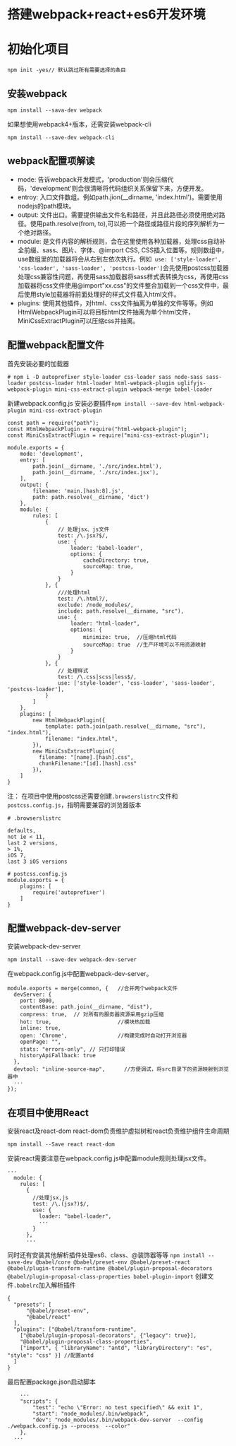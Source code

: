# 搭建webpack+react+es6开发环境

# 初始化项目

```
npm init -yes// 默认跳过所有需要选择的条目
```

## 安装webpack
```
npm install --sava-dev webpack
```
如果想使用webpack4+版本，还需安装webpack-cli
```
npm install --save-dev webpack-cli
```


## webpack配置项解读
- mode: 告诉webpack开发模式，'production'则会压缩代码，'development'则会很清晰将代码组织关系保留下来，方便开发。
- entroy: 入口文件数组。例如path.jion(__dirname, 'index.html')。需要使用nodejs的path模块。
- output: 文件出口。需要提供输出文件名和路径，并且此路径必须使用绝对路径。使用path.resolve(from, to),可以把一个路径或路径片段的序列解析为一个绝对路径。
- module: 是文件内容的解析规则，会在这里使用各种加载器，处理css自动补全前缀、sass、图片、字体、@import CSS, CSS插入位置等。规则数组中，use数组里的加载器将会从右到左依次执行。例如` use: ['style-loader', 'css-loader', 'sass-loader', 'postcss-loader']`会先使用postcss加载器处理css兼容性问题，再使用sass加载器将sass样式表转换为css，再使用css加载器将css文件使用@import"xx.css"的文件整合加载到一个css文件中，最后使用style加载器将前面处理好的样式文件载入html文件。
- plugins: 使用其他插件，对html、css文件抽离为单独的文件等等。例如HtmlWebpackPlugin可以将目标html文件抽离为单个html文件，MiniCssExtractPlugin可以压缩css并抽离。

## 配置webpack配置文件

首先安装必要的加载器
```
# npm i -D autoprefixer style-loader css-loader sass node-sass sass-loader postcss-loader html-loader html-webpack-plugin uglifyjs-webpack-plugin mini-css-extract-plugin webpack-merge babel-loader
```
 新建webpack.config.js
 安装必要插件`npm install --save-dev html-webpack-plugin mini-css-extract-plugin`

```
const path = require("path"); 
const HtmlWebpackPlugin = require("html-webpack-plugin");
const MiniCssExtractPlugin = require("mini-css-extract-plugin");

module.exports = {
    mode: 'development',
    entry: [
        path.join(__dirname, './src/index.html'),
        path.join(__dirname, './src/index.jsx'),
    ],
    output: {
        filename: 'main.[hash:8].js',
        path: path.resolve(__dirname, 'dict')
    },
    module: {
        rules: [
            {
                // 处理jsx、js文件
                test: /\.jsx?$/,
                use: {
                    loader: 'babel-loader',
                    options: {
                        cacheDirectory: true,
                        sourceMap: true,
                    }
                }
            }, {
                ///处理html
                test: /\.html?/,
                exclude: /node_modules/,
                include: path.resolve(__dirname, "src"),
                use: {
                    loader: "html-loader",
                    options: {
                        minimize: true,  //压缩html代码
                        sourceMap: true  //生产环境可以不用资源映射
                    }
                }
            }, {
                // 处理样式
                test: /\.css|scss|less$/,
                use: ['style-loader', 'css-loader', 'sass-loader', 'postcss-loader'],
            }
        ]
    },
    plugins: [
        new HtmlWebpackPlugin({
            template: path.join(path.resolve(__dirname, "src"), "index.html"),
            filename: "index.html",
        }),
        new MiniCssExtractPlugin({
          filename: "[name].[hash].css",
          chunkFilename:"[id].[hash].css"
        }),
    ]
}
```
注： 在项目中使用postcss还需要创建`.browserslistrc`文件和`postcss.config.js`，指明需要兼容的浏览器版本
```
# .browserslistrc

defaults,
not ie < 11,
last 2 versions,
> 1%,
iOS 7,
last 3 iOS versions

# postcss.config.js
module.exports = {
    plugins: [
        require('autoprefixer')
    ]
}
```
## 配置webpack-dev-server
安装webpack-dev-server

```
npm install --save-dev webpack-dev-server
```
在webpack.config.js中配置webpack-dev-server。
```
module.exports = merge(common, {   //合并两个webpack文件
  devServer: {
    port: 8000,
    contentBase: path.join(__dirname, "dist"),
    compress: true,  // 对所有的服务器资源采用gzip压缩
    hot: true,                     //模块热加载
    inline: true,
    open: 'Chrome',                //构建完成时自动打开浏览器
    openPage: "",
    stats: "errors-only", // 只打印错误
    historyApiFallback: true
  },
  devtool: "inline-source-map",      //方便调试，将src目录下的资源映射到浏览器中
  ···
});
```

## 在项目中使用React
安装react及react-dom
react-dom负责维护虚拟树和react负责维护组件生命周期
```
npm install --Save react react-dom
```
安装react需要注意在webpack.config.js中配置module规则处理jsx文件。
```
···
  module: {
    rules: [
      {
        //处理jsx,js
        test: /\.(jsx?)$/,
        use: {
          loader: "babel-loader",
          ···
        }
      },
      ···
```
同时还有安装其他解析插件处理es6、class、@装饰器等等
`npm install --save-dev @babel/core @babel/preset-env @babel/preset-react @babel/plugin-transform-runtime @babel/plugin-proposal-decorators @babel/plugin-proposal-class-properties babel-plugin-import`
创建文件`.babelrc`加入解析插件
```
{
  "presets": [
      "@babel/preset-env",
      "@babel/react"
  ],
  "plugins": ["@babel/transform-runtime",
    ["@babel/plugin-proposal-decorators", {"legacy": true}],
    "@babel/plugin-proposal-class-properties",
    ["import", { "libraryName": "antd", "libraryDirectory": "es", "style": "css" }] //配置antd
  ]
}
```

最后配置package.json启动脚本
```
    ···
    "scripts": {
        "test": "echo \"Error: no test specified\" && exit 1",
        "start": "node_modules/.bin/webpack",
        "dev": "node_modules/.bin/webpack-dev-server  --config ./webpack.config.js --process  --color"
    },
  ···
```